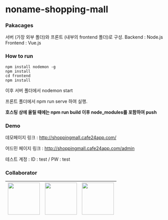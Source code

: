 # noname-shopping-mall

### Pakacages
서버 (가장 외부 폴더)와 프론트 (내부의 frontend 폴더)로 구성.
Backend : Node.js
Frontend : Vue.js

### How to run
```
npm install nodemon -g
npm install
cd frontend
npm install
```

이후 서버 폴더에서 nodemon start

프론트 폴더에서 npm run serve 하여 실행.

**호스팅 상에 올릴 때에는 npm run build 이후 node_modules를 포함하여 push**

### Demo
데모페이지 링크 : http://shoppingmall.cafe24app.com/

어드민 페이지 링크 : http://shoppingmall.cafe24app.com/admin

테스트 계정 : ID : test / PW : test

### Collaborator

| [<img src="https://avatars1.githubusercontent.com/u/26876591?s=460&u=eccd58fd1bb71d539e24259ed0224bc166a7c7f1&v=4" width="100">](https://github.com/Haeeeun)| [<img src="https://avatars1.githubusercontent.com/u/55937575?s=460&u=1b566258db4581ba708c68b2b78bac4e676bf147&v=4" width="100">](https://github.com/dodi258) | [<img src="https://avatars1.githubusercontent.com/u/26589915?s=460&u=1a6a2709e92e99b5b5868f741493b08c91dea686&v=4" width="100">](https://github.com/Seungyeon-Lee) |
| :-----------------------------------: | :---------------------------------------: | :-------------------------------------: |
